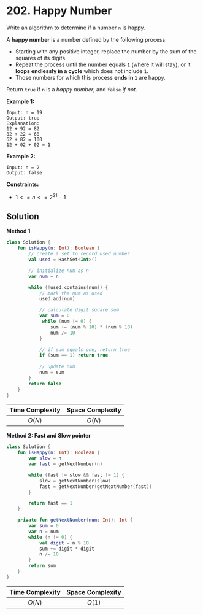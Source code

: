 # 202. Happy Number

Write an algorithm to determine if a number `n` is happy.

A **happy number** is a number defined by the following process:

- Starting with any positive integer, replace the number by the sum of the squares of its digits.
- Repeat the process until the number equals `1` (where it will stay), or it **loops endlessly in a cycle** which does not include `1`.
- Those numbers for which this process **ends in `1`** are happy.

Return `true` if `n` is a *happy number*, and `false` *if not*.

 

**Example 1:**
```
Input: n = 19
Output: true
Explanation:
12 + 92 = 82
82 + 22 = 68
62 + 82 = 100
12 + 02 + 02 = 1
```

**Example 2:**
```
Input: n = 2
Output: false
``` 

**Constraints:**

- $1 <= n <= 2^31 - 1$

## Solution

**Method 1**
```kotlin
class Solution {
    fun isHappy(n: Int): Boolean {
        // create a set to record used number
        val used = HashSet<Int>()

        // initialize num as n
        var num = n

        while (!used.contains(num)) {
            // mark the num as used
            used.add(num)

            // calculate digit square sum
            var sum = 0
             while (num != 0) {
                sum += (num % 10) * (num % 10)
                num /= 10
            }

            // if sum equals one, return true
            if (sum == 1) return true
            
            // update num
            num = sum
        }
        return false
    }
}
```

| Time Complexity | Space Complexity |
|:---:|:---:|
| $O(N)$ | $O(N)$ |

**Method 2: Fast and Slow pointer**
```kotlin
class Solution {
    fun isHappy(n: Int): Boolean {
        var slow = n
        var fast = getNextNumber(n)

        while (fast != slow && fast != 1) {
            slow = getNextNumber(slow)
            fast = getNextNumber(getNextNumber(fast))
        }

        return fast == 1
    }

    private fun getNextNumber(num: Int): Int {
        var sum = 0
        var n = num
        while (n != 0) {
            val digit = n % 10
            sum += digit * digit
            n /= 10
        }
        return sum
    }
}
```

| Time Complexity | Space Complexity |
|:---:|:---:|
| $O(N)$ | $O(1)$ |